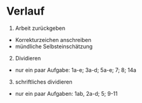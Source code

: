 Verlauf
=======

1. Arbeit zurückgeben
  - Korrekturzeichen anschreiben
  - mündliche Selbsteinschätzung

2. Dividieren
  - nur ein paar Aufgabe: 1a-e; 3a-d; 5a-e; 7; 8; 14a

3. schriftliches dividieren
  - nur ein paar Aufgaben: 1ab, 2a-d; 5; 9-11
